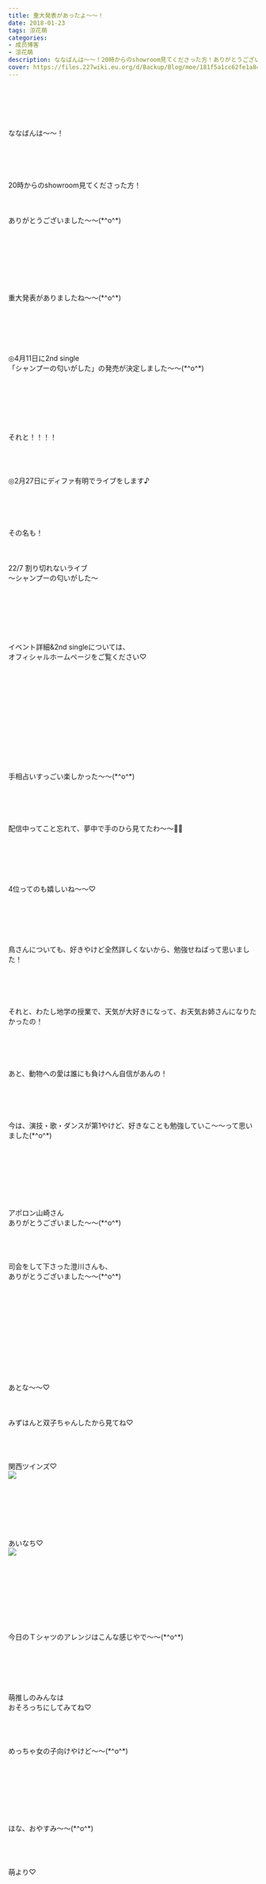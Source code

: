 ```yaml
---
title: 重大発表があったよ〜〜！
date: 2018-01-23
tags: 涼花萌
categories: 
- 成员博客
- 涼花萌
description: ななばんは〜〜！20時からのshowroom見てくださった方！ありがとうございました〜〜(*^o^*)重大発表がありましたね〜〜(*^o^*)◎4月11日に2nd sin...
cover: https://files.227wiki.eu.org/d/Backup/Blog/moe/181f5a1cc62fe1a847343cdafd90e.jpg 
---
```

<div class="blog_detail__main">
<br/>
<br/>
<br/>
<br/>
<br/>
ななばんは〜〜！<br/>
<br/>
<br/>
<br/>
<br/>
<br/>
20時からのshowroom見てくださった方！<br/>
<br/>
<br/>
<br/>
ありがとうございました〜〜(*^o^*)<br/>
<br/>
<br/>
<br/>
<br/>
<br/>
<br/>
<br/>
<br/>
重大発表がありましたね〜〜(*^o^*)<br/>
<br/>
<br/>
<br/>
<br/>
<br/>
<br/>
◎4月11日に2nd single<br/>
「シャンプーの匂いがした」の発売が決定しました〜〜(*^o^*)<br/>
<br/>
<br/>
<br/>
<br/>
<br/>
<br/>
<br/>
それと！！！！<br/>
<br/>
<br/>
<br/>
<br/>
◎2月27日にディファ有明でライブをします♪<br/>
<br/>
<br/>
<br/>
<br/>
<br/>
その名も！<br/>
<br/>
<br/>
<br/>
22/7 割り切れないライブ <br/>
〜シャンプーの匂いがした〜<br/>
<br/>
<br/>
<br/>
<br/>
<br/>
<br/>
<br/>
イベント詳細&amp;2nd singleについては、<br/>
オフィシャルホームページをご覧ください♡<br/>
<br/>
<br/>
<br/>
<br/>
<br/>
<br/>
<br/>
<br/>
<br/>
<br/>
<br/>
<br/>
<br/>
手相占いすっごい楽しかった〜〜(*^o^*)<br/>
<br/>
<br/>
<br/>
<br/>
<br/>
配信中ってこと忘れて、夢中で手のひら見てたわ〜〜🖐🏻<br/>
<br/>
<br/>
<br/>
<br/>
<br/>
<br/>
4位ってのも嬉しいね〜〜♡<br/>
<br/>
<br/>
<br/>
<br/>
<br/>
<br/>
鳥さんについても、好きやけど全然詳しくないから、勉強せねばって思いました！<br/>
<br/>
<br/>
<br/>
<br/>
<br/>
それと、わたし地学の授業で、天気が大好きになって、お天気お姉さんになりたかったの！<br/>
<br/>
<br/>
<br/>
<br/>
<br/>
あと、動物への愛は誰にも負けへん自信があんの！<br/>
<br/>
<br/>
<br/>
<br/>
<br/>
今は、演技・歌・ダンスが第1やけど、好きなことも勉強していこ〜〜って思いました(*^o^*)<br/>
<br/>
<br/>
<br/>
<br/>
<br/>
<br/>
<br/>
<br/>
アポロン山崎さん<br/>
ありがとうございました〜〜(*^o^*)<br/>
<br/>
<br/>
<br/>
<br/>
司会をして下さった澄川さんも、<br/>
ありがとうございました〜〜(*^o^*)<br/>
<br/>
<br/>
<br/>
<br/>
<br/>
<br/>
<br/>
<br/>
<br/>
<br/>
<br/>
<br/>
あとな〜〜♡<br/>
<br/>
<br/>
<br/>
みずはんと双子ちゃんしたから見てね♡<br/>
<br/>
<br/>
<br/>
<br/>
関西ツインズ♡<br/>
<img src="https://files.227wiki.eu.org/d/Backup/Blog/moe/181f5a1cc62fe1a847343cdafd90e.jpg"><br/>
<br/>
<br/>
<br/>
<br/>
<br/>
<br/>
<br/>
あいなち♡<br/>
<img src="https://files.227wiki.eu.org/d/Backup/Blog/moe/181f5a1cc62fe1a847343cdafd90e-01.jpg"><br/>
<br/>
<br/>
<br/>
<br/>
<br/>
<br/>
<br/>
<br/>
<br/>
今日のＴシャツのアレンジはこんな感じやで〜〜(*^o^*)<br/>
<br/>
<br/>
<br/>
<br/>
<br/>
<br/>
萌推しのみんなは<br/>
おそろっちにしてみてね♡<br/>
<br/>
<br/>
<br/>
<br/>
めっちゃ女の子向けやけど〜〜(*^o^*)<br/>
<br/>
<br/>
<br/>
<br/>
<br/>
<br/>
<br/>
<br/>
ほな、おやすみ〜〜(*^o^*)<br/>
<br/>
<br/>
<br/>
<br/>
萌より♡
<!--twitter-->

<!--//twitter-->
</img></img></div>